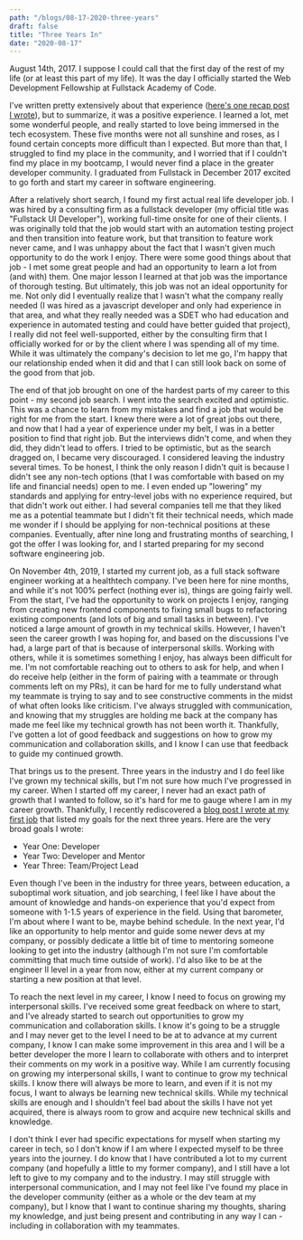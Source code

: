 ```yaml
---
path: "/blogs/08-17-2020-three-years"
draft: false
title: "Three Years In"
date: "2020-08-17"
---
```


August 14th, 2017. I suppose I could call that the first day of the rest of my life (or at least this part of my life). It was the day I officially started the Web Development Fellowship at Fullstack Academy of Code.

I've written pretty extensively about that experience ([here's one recap post I wrote](https://medium.com/@sarahscode/the-end-and-beginning-of-a-journey-my-time-at-fullstack-academy-d2912e407eab)), but to summarize, it was a positive experience. I learned a lot, met some wonderful people, and really started to love being immersed in the tech ecosystem. These five months were not all sunshine and roses, as I found certain concepts more difficult than I expected. But more than that, I struggled to find my place in the community, and I worried that if I couldn't find my place in my bootcamp, I would never find a place in the greater developer community. I graduated from Fullstack in December 2017 excited to go forth and start my career in software engineering.

After a relatively short search, I found my first actual real life developer job. I was hired by a consulting firm as a fullstack developer (my official title was "Fullstack UI Developer"), working full-time onsite for one of their clients. I was originally told that the job would start with an automation testing project and then transition into feature work, but that transition to feature work never came, and I was unhappy about the fact that I wasn't given much opportunity to do the work I enjoy. There were some good things about that job - I met some great people and had an opportunity to learn a lot from (and with) them. One major lesson I learned at that job was the importance of thorough testing. But ultimately, this job was not an ideal opportunity for me. Not only did I eventually realize that I wasn't what the company really needed (I was hired as a javascript developer and only had experience in that area, and what they really needed was a SDET who had education and experience in automated testing and could have better guided that project), I really did not feel well-supported, either by the consulting firm that I officially worked for or by the client where I was spending all of my time. While it was ultimately the company's decision to let me go, I'm happy that our relationship ended when it did and that I can still look back on some of the good from that job.

The end of that job brought on one of the hardest parts of my career to this point - my second job search. I went into the search excited and optimistic. This was a chance to learn from my mistakes and find a job that would be right for me from the start. I knew there were a lot of great jobs out there, and now that I had a year of experience under my belt, I was in a better position to find that right job. But the interviews didn't come, and when they did, they didn't lead to offers. I tried to be optimistic, but as the search dragged on, I became very discouraged. I considered leaving the industry several times. To be honest, I think the only reason I didn't quit is because I didn't see any non-tech options (that I was comfortable with based on my life and financial needs) open to me. I even ended up "lowering" my standards and applying for entry-level jobs with no experience required, but that didn't work out either. I had several companies tell me that they liked me as a potential teammate but I didn't fit their technical needs, which made me wonder if I should be applying for non-technical positions at these companies. Eventually, after nine long and frustrating months of searching, I got the offer I was looking for, and I started preparing for my second software engineering job.

On November 4th, 2019, I started my current job, as a full stack software engineer working at a healthtech company. I've been here for nine months, and while it's not 100% perfect (nothing ever is), things are going fairly well. From the start, I've had the opportunity to work on projects I enjoy, ranging from creating new frontend components to fixing small bugs to refactoring existing components (and lots of big and small tasks in between). I've noticed a large amount of growth in my technical skills. However, I haven't seen the career growth I was hoping for, and based on the discussions I've had, a large part of that is because of interpersonal skills. Working with others, while it is sometimes something I enjoy, has always been difficult for me. I'm not comfortable reaching out to others to ask for help, and when I do receive help (either in the form of pairing with a teammate or through comments left on my PRs), it can be hard for me to fully understand what my teammate is trying to say and to see constructive comments in the midst of what often looks like criticism. I've always struggled with communication, and knowing that my struggles are holding me back at the company has made me feel like my technical growth has not been worth it. Thankfully, I've gotten a lot of good feedback and suggestions on how to grow my communication and collaboration skills, and I know I can use that feedback to guide my continued growth.

That brings us to the present. Three years in the industry and I do feel like I've grown my technical skills, but I'm not sure how much I've progressed in my career. When I started off my career, I never had an exact path of growth that I wanted to follow, so it's hard for me to gauge where I am in my career growth. Thankfully, I recently rediscovered a [blog post I wrote at my first job](https://medium.com/@sarahscode/gooooooooooooooals-514a9c6fcc28) that listed my goals for the next three years. Here are the very broad goals I wrote:
- Year One: Developer
- Year Two: Developer and Mentor
- Year Three: Team/Project Lead

Even though I've been in the industry for three years, between education, a suboptimal work situation, and job searching, I feel like I have about the amount of knowledge and hands-on experience that you'd expect from someone with 1-1.5 years of experience in the field. Using that barometer, I'm about where I want to be, maybe behind schedule. In the next year, I'd like an opportunity to help mentor and guide some newer devs at my company, or possibly dedicate a little bit of time to mentoring someone looking to get into the industry (although I'm not sure I'm comfortable committing that much time outside of work). I'd also like to be at the engineer II level in a year from now, either at my current company or starting a new position at that level.

To reach the next level in my career, I know I need to focus on growing my interpersonal skills. I've received some great feedback on where to start, and I've already started to search out opportunities to grow my communication and collaboration skills. I know it's going to be a struggle and I may never get to the level I need to be at to advance at my current company, I know I can make some improvement in this area and I will be a better developer the more I learn to collaborate with others and to interpret their comments on my work in a positive way. While I am currently focusing on growing my interpersonal skills, I want to continue to grow my technical skills. I know there will always be more to learn, and even if it is not my focus, I want to always be learning new technical skills. While my technical skills are enough and I shouldn't feel bad about the skills I have not yet acquired, there is always room to grow and acquire new technical skills and knowledge.

I don't think I ever had specific expectations for myself when starting my career in tech, so I don't know if I am where I expected myself to be three years into the journey. I do know that I have contributed a lot to my current company (and hopefully a little to my former company), and I still have a lot left to give to my company and to the industry. I may still struggle with interpersonal communication, and I may not feel like I've found my place in the developer community (either as a whole or the dev team at my company), but I know that I want to continue sharing my thoughts, sharing my knowledge, and just being present and contributing in any way I can - including in collaboration with my teammates.